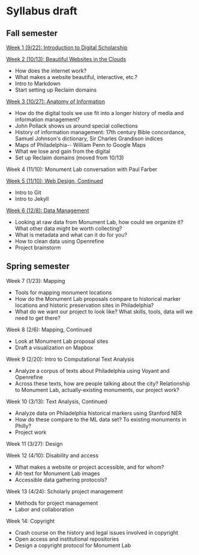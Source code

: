 # Syllabus draft

## Fall semester

[Week 1 (9/22): Introduction to Digital Scholarship](https://github.com/dsfellows/dsfellows/blob/master/week_1_agenda.md)

[Week 2 (10/13): Beautiful Websites in the Clouds](https://github.com/dsfellows/dsfellows/blob/master/week_2_agenda.md)
+ How does the internet work?
+ What makes a website beautiful, interactive, etc.?
+ Intro to Markdown
+ Start setting up Reclaim domains

[Week 3 (10/27): Anatomy of Information](https://github.com/dsfellows/dsfellows/blob/master/week_3_agenda.md)
+ How do the digital tools we use fit into a longer history of media and information management?
+ John Pollack shows us around special collections
+ History of information management: 17th century Bible concordance, Samuel Johnson's dictionary, Sir Charles Grandison indices
+ Maps of Philadelphia-- William Penn to Google Maps
+ What we lose and gain from the digital
+ Set up Reclaim domains (moved from 10/13)

Week 4 (11/10): Monument Lab conversation with Paul Farber

[Week 5 (11/10): Web Design, Continued](https://github.com/dsfellows/dsfellows/blob/master/week_5_agenda.md)
+ Intro to Git
+ Intro to Jekyll

[Week 6 (12/8): Data Management](https://github.com/dsfellows/dsfellows/blob/master/week_6_agenda.md)
+ Looking at raw data from Monument Lab, how could we organize it? What other data might be worth collecting?
+ What is metadata and what can it do for you?
+ How to clean data using Openrefine
+ Project brainstorm

## Spring semester

Week 7 (1/23): Mapping
+ Tools for mapping monument locations
+ How do the Monument Lab proposals compare to historical marker locations and historic preservation sites in Philadelphia?
+ What do we want our project to look like? What skills, tools, data will we need to get there?

Week 8 (2/6): Mapping, Continued
+ Look at Monument Lab proposal sites
+ Draft a visualization on Mapbox

Week 9 (2/20): Intro to Computational Text Analysis
+ Analyze a corpus of texts about Philadelphia using Voyant and Openrefine
+ Across these texts, how are people talking about the city? Relationship to Monument Lab, actually-existing monuments, our project work?

Week 10 (3/13): Text Analysis, Continued
+ Analyze data on Philadelphia historical markers using Stanford NER
+ How do these compare to the ML data set? To existing monuments in Philly?
+ Project work

Week 11 (3/27): Design

Week 12 (4/10): Disability and access
+ What makes a website or project accessible, and for whom?
+ Alt-text for Monument Lab images
+ Accessible data gathering protocols?

Week 13 (4/24): Scholarly project management
+ Methods for project management
+ Labor and collaboration

Week 14: Copyright
+ Crash course on the history and legal issues involved in copyright
+ Open access and institutional repositories
+ Design a copyright protocol for Monument Lab
